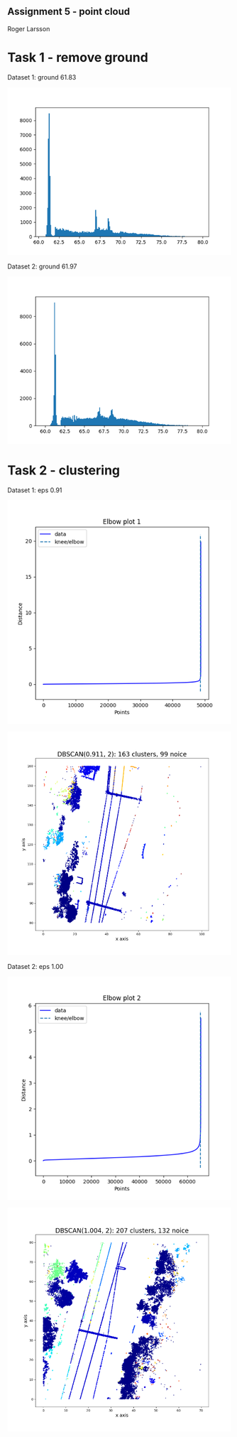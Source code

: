 ## Assignment 5 - point cloud
Roger Larsson

# Task 1 - remove ground

Dataset 1: ground 61.83

![](/Dataset_1_-_Histograms_of_height.png)

Dataset 2: ground 61.97

![](/Dataset_2_-_Histograms_of_height.png)

# Task 2 - clustering

Dataset 1: eps 0.91

![](/Elbow_1.png)

![](/clusters1.png)

Dataset 2: eps 1.00

![](/Elbow_2.png)

![](/clusters2.png)
